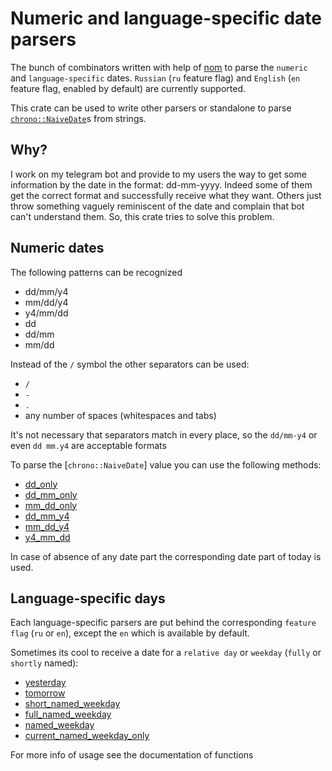 # Numeric and language-specific date parsers

The bunch of combinators written with help of [nom](https://docs.rs/nom/latest/nom/) to parse the 
`numeric` and `language-specific` dates. `Russian` (`ru` feature flag) and `English` (`en` feature flag, enabled by default) are currently supported.

This crate can be used to write other parsers or standalone to parse [`chrono::NaiveDate`](https://docs.rs/chrono/latest/chrono/struct.NaiveDate.html)s from strings.

## Why?
I work on my telegram bot and provide to my users the way to get some information by the date in the format: dd-mm-yyyy. Indeed some of them get the correct format and successfully receive what they want. Others just throw something vaguely reminiscent of the date and complain that bot can't understand them. So, this crate tries to solve this problem.

## Numeric dates
The following patterns can be recognized
- dd/mm/y4
- mm/dd/y4
- y4/mm/dd
- dd
- dd/mm
- mm/dd

Instead of the `/` symbol the other separators can be used: 
- `/`
- `-`
- `.`
- any number of spaces (whitespaces and tabs)

It's not necessary that separators match in every place, so the `dd/mm-y4` or even `dd mm.y4` are acceptable formats

To parse the [`chrono::NaiveDate`] value you can use the following methods:
- [dd_only](https://docs.rs/nom-date-parsers/latest/nom_date_parsers/numeric/fn.dd_only.html)
- [dd_mm_only](https://docs.rs/nom-date-parsers/latest/nom_date_parsers/numeric/fn.dd_mm_only.html)
- [mm_dd_only](https://docs.rs/nom-date-parsers/latest/nom_date_parsers/numeric/fn.mm_dd_only.html)
- [dd_mm_y4](https://docs.rs/nom-date-parsers/latest/nom_date_parsers/numeric/fn.dd_mm_y4.html)
- [mm_dd_y4](https://docs.rs/nom-date-parsers/latest/nom_date_parsers/numeric/fn.mm_dd_y4.html)
- [y4_mm_dd](https://docs.rs/nom-date-parsers/latest/nom_date_parsers/numeric/fn.y4_mm_dd.html)

In case of absence of any date part the corresponding date part of today is used.

## Language-specific days
Each language-specific parsers are put behind the corresponding `feature flag` (`ru` or `en`), except the `en` which is available by default.

Sometimes its cool to receive a date for a `relative day` or `weekday` (`fully` or `shortly` named):
- [yesterday](https://docs.rs/nom-date-parsers/latest/nom_date_parsers/i18n/en/fn.yesterday.html)
- [tomorrow](https://docs.rs/nom-date-parsers/latest/nom_date_parsers/i18n/en/fn.tomorrow.html)
- [short_named_weekday](https://docs.rs/nom-date-parsers/latest/nom_date_parsers/i18n/en/fn.short_named_weekday.html)
- [full_named_weekday](https://docs.rs/nom-date-parsers/latest/nom_date_parsers/i18n/en/fn.full_named_weekday.html)
- [named_weekday](https://docs.rs/nom-date-parsers/latest/nom_date_parsers/i18n/en/fn.named_weekday.html)
- [current_named_weekday_only](https://docs.rs/nom-date-parsers/latest/nom_date_parsers/i18n/en/fn.current_named_weekday_only.html)

For more info of usage see the documentation of functions